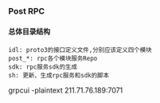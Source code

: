 ### Post RPC


#### 总体目录结构
```text
idl: proto3的接口定义文件,分别应该定义四个模块
post_*: rpc各个模块服务Repo
sdk: rpc服务sdk的生成
sh: 更新、生成rpc服务和sdk的脚本
```
grpcui -plaintext 211.71.76.189:7071
